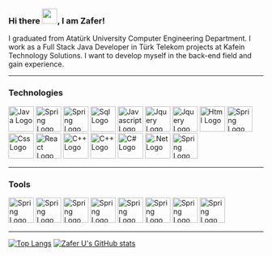 ### Hi there <img src="https://raw.githubusercontent.com/MartinHeinz/MartinHeinz/master/wave.gif" width="30px">, I am Zafer!


I graduated from Atatürk University Computer Engineering Department. I work as a Full Stack Java Developer in Türk Telekom projects at Kafein Technology Solutions. I want to develop myself in the back-end field and gain experience.

---

### Technologies

<span>
<img src="https://cdn.worldvectorlogo.com/logos/java-4.svg" alt="Java Logo" width="50" height="50"/> 
<img src="https://cdn.worldvectorlogo.com/logos/spring-3.svg" alt="Spring Logo" width="50" height="50"/> 
<img src="https://cdn.worldvectorlogo.com/logos/oracle-6.svg" alt="Spring Logo" width="50" height="50"/> 
<img src="https://cdn.worldvectorlogo.com/logos/mysql-6.svg" alt="Sql Logo" width="50" height="50"/> 
<img src="https://cdn.worldvectorlogo.com/logos/logo-javascript.svg" alt="Javascript Logo" width="50" height="50"/> 
<img src="https://cdn.worldvectorlogo.com/logos/jquery-2.svg" alt="Jquery Logo" width="50" height="50"/> 
<img src="https://cdn.jsdelivr.net/gh/devicons/devicon/icons/nodejs/nodejs-original-wordmark.svg" alt="Jquery Logo" width="50" height="50"/> 
<img src="https://cdn.worldvectorlogo.com/logos/html-1.svg" alt="Html Logo" width="50" height="50"/> 
<img src="https://cdn.worldvectorlogo.com/logos/css-3.svg" alt="Spring Logo" width="50" height="50"/> 
<img src="https://cdn.worldvectorlogo.com/logos/bootstrap-4.svg" alt="Css Logo" width="50" height="50"/> 
<img src="https://cdn.worldvectorlogo.com/logos/react-2.svg" alt="React Logo" width="50" height="50"/> 
<img src="https://cdn.jsdelivr.net/gh/devicons/devicon/icons/c/c-original.svg" alt="C++ Logo" width="50" height="50"/> 
<img src="https://cdn.worldvectorlogo.com/logos/c.svg" alt="C++ Logo" width="50" height="50"/> 
<img src="https://cdn.worldvectorlogo.com/logos/c--4.svg" alt="C# Logo" width="50" height="50"/> 
<img src="https://cdn.jsdelivr.net/gh/devicons/devicon/icons/dot-net/dot-net-plain-wordmark.svg" alt=".Net Logo" width="50" height="50"/> 
<img src="https://cdn.worldvectorlogo.com/logos/python-4.svg" alt="Spring Logo" width="50" height="50"/> 
</span>

---
### Tools

<span>
<img src="https://cdn.worldvectorlogo.com/logos/eclipse-11.svg" alt="Spring Logo" width="50" height="50"/> 
<img src="https://cdn.worldvectorlogo.com/logos/intellij-idea-1.svg" alt="Spring Logo" width="50" height="50"/> 
<img src="https://cdn.worldvectorlogo.com/logos/visual-studio-code-1.svg" alt="Spring Logo" width="50" height="50"/> 
<img src="https://cdn.worldvectorlogo.com/logos/visual-studio-2013.svg" alt="Spring Logo" width="50" height="50"/> 
<img src="https://cdn.worldvectorlogo.com/logos/webstorm-icon.svg" alt="Spring Logo" width="50" height="50"/> 
<img src="https://cdn.worldvectorlogo.com/logos/pycharm-1.svg" alt="Spring Logo" width="50" height="50"/> 
<img src="https://cdn.worldvectorlogo.com/logos/postman.svg" alt="Spring Logo" width="50" height="50"/> 
<img src="https://cdn.worldvectorlogo.com/logos/python-4.svg" alt="Spring Logo" width="50" height="50"/> 
</span>

---
<!-- workflows https://ichi.pro/tr/kickass-github-profil-sayfasi-nasil-olusturulur-87625390734948 -->

[![Top Langs](https://github-readme-stats.vercel.app/api/top-langs/?username=zaferuzun&hide=java,html,css&theme=radical)](https://github.com/anuraghazra/github-readme-stats)
[![Zafer U's GitHub stats](https://github-readme-stats.vercel.app/api?username=zaferuzun&theme=radical)](https://github.com/anuraghazra/github-readme-stats)
